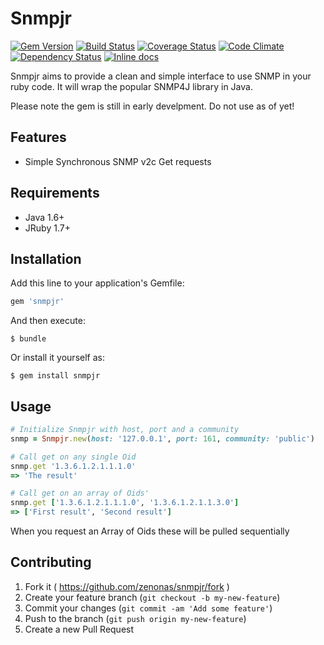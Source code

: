 Snmpjr
======

[![Gem Version](https://badge.fury.io/rb/snmpjr.svg)](http://badge.fury.io/rb/snmpjr) [![Build Status](https://travis-ci.org/zenonas/snmpjr.svg?branch=master)](https://travis-ci.org/zenonas/snmpjr) [![Coverage Status](https://img.shields.io/coveralls/zenonas/snmpjr.svg)](https://coveralls.io/r/zenonas/snmpjr?branch=master) [![Code Climate](https://codeclimate.com/github/zenonas/snmpjr/badges/gpa.svg)](https://codeclimate.com/github/zenonas/snmpjr) [![Dependency Status](https://gemnasium.com/zenonas/snmpjr.svg)](https://gemnasium.com/zenonas/snmpjr) [![Inline docs](http://inch-ci.org/github/zenonas/snmpjr.svg?branch=master)](http://inch-ci.org/github/zenonas/snmpjr)

Snmpjr aims to provide a clean and simple interface to use SNMP in your ruby code. It will wrap the popular SNMP4J library in Java.

Please note the gem is still in early develpment. Do not use as of yet!

## Features

* Simple Synchronous SNMP v2c Get requests

## Requirements

* Java 1.6+
* JRuby 1.7+

## Installation

Add this line to your application's Gemfile:

```ruby
gem 'snmpjr'
```

And then execute:

    $ bundle

Or install it yourself as:

    $ gem install snmpjr

## Usage

```ruby
# Initialize Snmpjr with host, port and a community
snmp = Snmpjr.new(host: '127.0.0.1', port: 161, community: 'public')

# Call get on any single Oid
snmp.get '1.3.6.1.2.1.1.1.0'
=> 'The result'

# Call get on an array of Oids'
snmp.get ['1.3.6.1.2.1.1.1.0', '1.3.6.1.2.1.1.3.0']
=> ['First result', 'Second result']
```

When you request an Array of Oids these will be pulled sequentially

## Contributing

1. Fork it ( https://github.com/zenonas/snmpjr/fork )
2. Create your feature branch (`git checkout -b my-new-feature`)
3. Commit your changes (`git commit -am 'Add some feature'`)
4. Push to the branch (`git push origin my-new-feature`)
5. Create a new Pull Request
